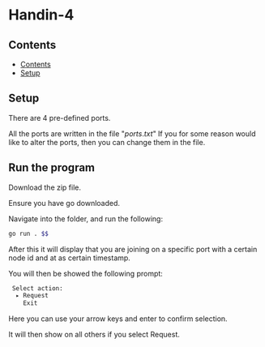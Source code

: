 # Handin-4

## Contents

- [Contents](#Contents)
- [Setup](#Setup)

## Setup

There are 4 pre-defined ports.

All the ports are written in the file "$ports.txt$"
If you for some reason would like to alter the ports, then you can change them in the file.

## Run the program

Download the zip file.

Ensure you have go downloaded.

Navigate into the folder, and run the following: 
``` bash 
go run . $$ 
```

After this it will display that you are joining on a specific port with a certain node id and at as certain timestamp.

You will then be showed the following prompt:
``` bash
 Select action: 
  ▸ Request
    Exit
```
Here you can use your arrow keys and enter to confirm selection.

It will then show on all others if you select Request.





